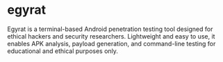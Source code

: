 # egyrat
Egyrat is a terminal-based Android penetration testing tool designed for ethical hackers and security researchers. Lightweight and easy to use, it enables APK analysis, payload generation, and command-line testing for educational and ethical purposes only.
